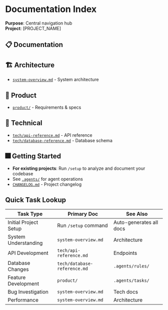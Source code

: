 # Documentation Index

**Purpose**: Central navigation hub  
**Project**: [PROJECT_NAME]

## 📋 Documentation

## 🏗️ Architecture
- [`system-overview.md`](system-overview.md) - System architecture

## 📁 Product
- [`product/`](product/) - Requirements & specs

## 🔧 Technical
- [`tech/api-reference.md`](tech/api-reference.md) - API reference
- [`tech/database-reference.md`](tech/database-reference.md) - Database schema

## 🎆 Getting Started
- **For existing projects**: Run `/setup` to analyze and document your codebase
- See [`.agents/`](../.agents/) for agent operations
- [`CHANGELOG.md`](../CHANGELOG.md) - Project changelog

## Quick Task Lookup

| Task Type | Primary Doc | See Also |
|-----------|------------|----------|
| Initial Project Setup | Run `/setup` command | Auto-generates all docs |
| System Understanding | `system-overview.md` | Architecture |
| API Development | `tech/api-reference.md` | Endpoints |
| Database Changes | `tech/database-reference.md` | `.agents/rules/` |
| Feature Development | `product/` | `.agents/tasks/` |
| Bug Investigation | `system-overview.md` | Tech docs |
| Performance | `system-overview.md` | Architecture |
